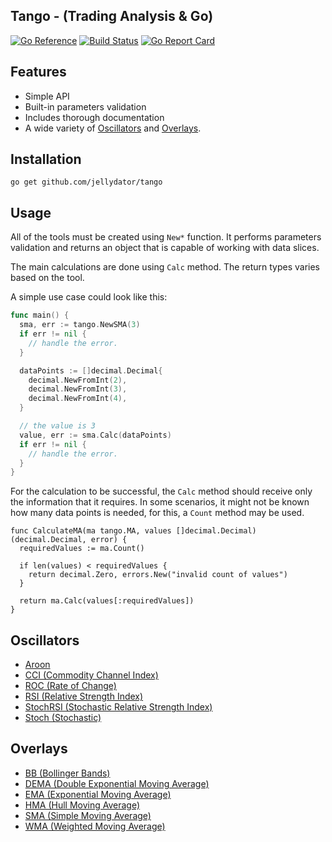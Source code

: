 ## Tango - (Trading Analysis & Go)

[![Go Reference](https://pkg.go.dev/badge/github.com/jellydator/tango.svg)](https://pkg.go.dev/github.com/jellydator/tango)
[![Build Status](https://github.com/jellydator/tango/actions/workflows/go.yml/badge.svg)](https://github.com/jellydator/tango/actions/workflows/go.yml)
[![Go Report Card](https://goreportcard.com/badge/github.com/jellydator/tango)](https://goreportcard.com/report/github.com/jellydator/tango)

## Features
- Simple API
- Built-in parameters validation
- Includes thorough documentation
- A wide variety of [Oscillators](#Oscillators) and [Overlays](#Overlays).

## Installation
```
go get github.com/jellydator/tango
```

## Usage
All of the tools must be created using `New*` function. It performs
parameters validation and returns an object that is capable of working
with data slices.

The main calculations are done using `Calc` method. The return types varies
based on the tool.

A simple use case could look like this:
```go
func main() {
  sma, err := tango.NewSMA(3)
  if err != nil {
    // handle the error.
  }

  dataPoints := []decimal.Decimal{
    decimal.NewFromInt(2),
    decimal.NewFromInt(3),
    decimal.NewFromInt(4),
  }

  // the value is 3
  value, err := sma.Calc(dataPoints)
  if err != nil {
    // handle the error.
  }
}
```

For the calculation to be successful, the `Calc` method should receive only the
information that it requires. In some scenarios, it might not be known how many
data points is needed, for this, a `Count` method may be used.

```gosma
func CalculateMA(ma tango.MA, values []decimal.Decimal) (decimal.Decimal, error) {
  requiredValues := ma.Count()

  if len(values) < requiredValues {
    return decimal.Zero, errors.New("invalid count of values")
  }

  return ma.Calc(values[:requiredValues])
}
```

## Oscillators
- [Aroon](https://www.investopedia.com/terms/a/aroon.asp)
- [CCI (Commodity Channel Index)](https://www.investopedia.com/terms/c/commoditychannelindex.asp)
- [ROC (Rate of Change)](https://www.investopedia.com/terms/p/pricerateofchange.asp)
- [RSI (Relative Strength Index)](https://www.investopedia.com/terms/r/rsi.asp)
- [StochRSI (Stochastic Relative Strength Index)](https://www.investopedia.com/terms/s/stochrsi.asp)
- [Stoch (Stochastic)](https://www.investopedia.com/terms/s/stochasticoscillator.asp)

## Overlays
- [BB (Bollinger Bands)](https://www.investopedia.com/terms/b/bollingerbands.asp)
- [DEMA (Double Exponential Moving Average)](https://www.investopedia.com/terms/d/double-exponential-moving-average.asp)
- [EMA (Exponential Moving Average)](https://www.investopedia.com/terms/e/ema.asp)
- [HMA (Hull Moving Average)](https://www.fidelity.com/learning-center/trading-investing/technical-analysis/technical-indicator-guide/hull-moving-average)
- [SMA (Simple Moving Average)](https://www.investopedia.com/terms/s/sma.asp)
- [WMA (Weighted Moving Average)](https://www.investopedia.com/articles/technical/060401.asp)
